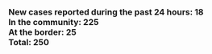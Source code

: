 ### New cases reported during the past 24 hours: 18<br/>In the community: 225<br/>At the border: 25<br/>Total: 250